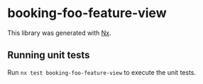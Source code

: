 # booking-foo-feature-view

This library was generated with [Nx](https://nx.dev).

## Running unit tests

Run `nx test booking-foo-feature-view` to execute the unit tests.
